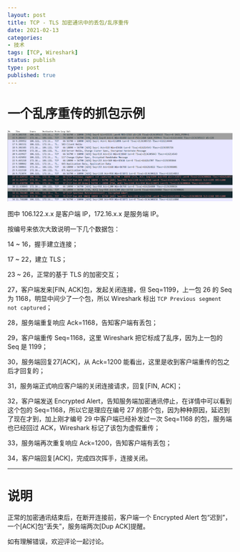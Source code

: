 ```yaml
---
layout: post
title: TCP - TLS 加密通讯中的丢包/乱序重传
date: 2021-02-13
categories:
- 技术
tags: [TCP, Wireshark]
status: publish
type: post
published: true
---
```


# 一个乱序重传的抓包示例

![丢包乱序.png](/images/blog_img/20210213/丢包乱序.png)

图中 106.122.x.x 是客户端 IP，172.16.x.x 是服务端 IP。

按编号来依次大致说明一下几个数据包：

14 ~ 16，握手建立连接；

17 ~ 22，建立 TLS；

23 ~ 26，正常的基于 TLS 的加密交互；

27，客户端发来[FIN, ACK]包，发起关闭连接，但 Seq=1199，上一包 26 的 Seq 为 1168，明显中间少了一个包，所以 Wireshark 标出 `TCP Previous segment not captured`；

28，服务端重复响应 Ack=1168，告知客户端有丢包；

29，客户端重传 Seq=1168，这里 Wireshark 把它标成了乱序，因为上一包的 Seq 是 1199；

30，服务端回复27[ACK]，从 Ack=1200 能看出，这里是收到客户端重传的包之后才回复的；

31，服务端正式响应客户端的关闭连接请求，回复[FIN, ACK]；

32，客户端发送 Encrypted Alert，告知服务端加密通讯停止，在详情中可以看到这个包的 Seq=1168，所以它是理应在编号 27 的那个包，因为种种原因，延迟到了现在才到，加上刚才编号 29 中客户端已经补发过一次 Seq=1168 的包，服务端也已经回过 ACK，Wireshark 标记了该包为虚假重传；

33，服务端再次重复响应 Ack=1200，告知客户端有丢包；

34，客户端回复[ACK]，完成四次挥手，连接关闭。

---

# 说明

正常的加密通讯结束后，在断开连接前，客户端一个 Encrypted Alert 包“迟到”，一个[ACK]包“丢失”，服务端两次[Dup ACK]提醒。

如有理解错误，欢迎评论一起讨论。
